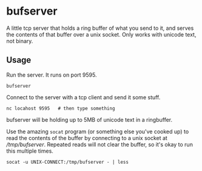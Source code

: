 # bufserver 

A little tcp server that holds a ring buffer of what you send to it, and serves
the contents of that buffer over a unix socket. Only works with unicode text,
not binary.

## Usage

Run the server. It runs on port 9595.

```
bufserver
```

Connect to the server with a tcp client and send it some stuff.

```
nc locahost 9595   # then type something
```

bufserver will be holding up to 5MB of unicode text in a ringbuffer.

Use the amazing `socat` program (or something else you've cooked up) to read the
contents of the buffer by connecting to a unix socket at */tmp/bufserver*. 
Repeated reads will not clear the buffer, so it's okay to run this multiple times.

```
socat -u UNIX-CONNECT:/tmp/bufserver - | less
```


